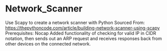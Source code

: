 # Network_Scanner
Use Scapy to create a network scanner with Python
Sourced From: https://thepythoncode.com/article/building-network-scanner-using-scapy
Prerequisites: Nocap 
Added functionality of checking for valid IP in CIDR notation, then sends out an ARP request and receives responses back from other devices on the connected network. 
